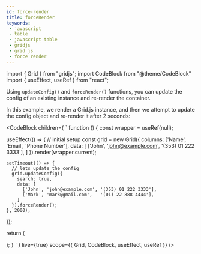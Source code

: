 ```yaml
---
id: force-render
title: forceRender
keywords:
 - javascript
 - table
 - javascript table
 - gridjs
 - grid js
 - force render
---
```


import { Grid } from "gridjs";
import CodeBlock from "@theme/CodeBlock"
import { useEffect, useRef } from "react";


Using `updateConfig()` and `forceRender()` functions, you can update the config of an existing instance and re-render the
container.

In this example, we render a Grid.js instance, and then we attempt to update the config object and re-render it after 2 seconds:

<CodeBlock children={
`
function () {
  const wrapper = useRef(null);
  
  useEffect(() => {
    // initial setup
    const grid = new Grid({
      columns: ['Name', 'Email', 'Phone Number'],
      data: [
        ['John', 'john@example.com', '(353) 01 222 3333'],
      ]
    }).render(wrapper.current);
    
    setTimeout(() => {
      // lets update the config
      grid.updateConfig({
        search: true,
        data: [
          ['John', 'john@example.com', '(353) 01 222 3333'],
          ['Mark', 'mark@gmail.com',   '(01) 22 888 4444'],
        ]
      }).forceRender();
    }, 2000);
  });
  
  return (
    <div ref={wrapper} />
  );
}
`
} live={true} scope={{ Grid, CodeBlock, useEffect, useRef }} />
